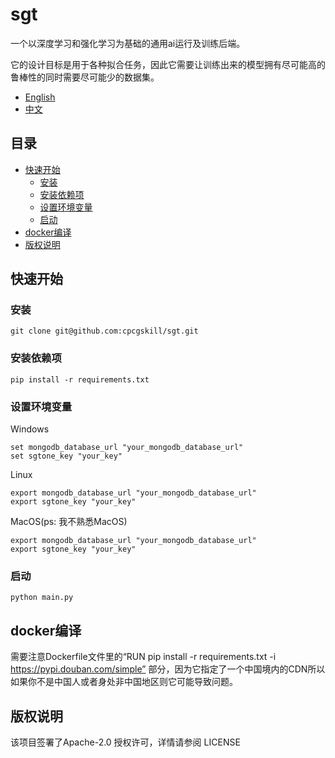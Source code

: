 # sgt

一个以深度学习和强化学习为基础的通用ai运行及训练后端。

它的设计目标是用于各种拟合任务，因此它需要让训练出来的模型拥有尽可能高的鲁棒性的同时需要尽可能少的数据集。

* [English](./README.en-US.md)
* [中文](./README.md)

## 目录

- [快速开始](#快速开始)
    * [安装](#安装)
    * [安装依赖项](#安装依赖项)
    * [设置环境变量](#设置环境变量)
    * [启动](#启动)
- [docker编译](#docker编译)
- [版权说明](#版权说明)

## 快速开始

### 安装

```commandline
git clone git@github.com:cpcgskill/sgt.git
```

### 安装依赖项

```commandline
pip install -r requirements.txt
```

### 设置环境变量

Windows

```commandline
set mongodb_database_url "your_mongodb_database_url"
set sgtone_key "your_key"
```

Linux

```commandline
export mongodb_database_url "your_mongodb_database_url"
export sgtone_key "your_key"
```

MacOS(ps: 我不熟悉MacOS)

```commandline
export mongodb_database_url "your_mongodb_database_url"
export sgtone_key "your_key"
```

### 启动

```commandline
python main.py
```

## docker编译

需要注意Dockerfile文件里的“RUN pip install -r requirements.txt -i https://pypi.douban.com/simple”
部分，因为它指定了一个中国境内的CDN所以如果你不是中国人或者身处非中国地区则它可能导致问题。

## 版权说明

该项目签署了Apache-2.0 授权许可，详情请参阅 LICENSE